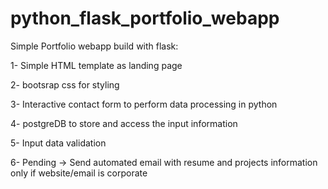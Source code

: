 # python_flask_portfolio_webapp
Simple Portfolio webapp build with flask:

1- Simple HTML template as landing page

2- bootsrap css for styling

3- Interactive contact form to perform data processing in python

4- postgreDB to store and access the input information

5- Input data validation 

6- Pending -> Send automated email with resume and projects information only if website/email is corporate
  
